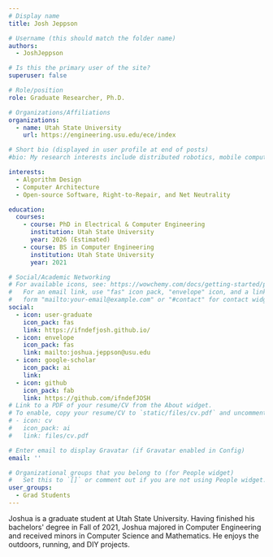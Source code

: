 ```yaml
---
# Display name
title: Josh Jeppson

# Username (this should match the folder name)
authors:
  - JoshJeppson

# Is this the primary user of the site?
superuser: false

# Role/position
role: Graduate Researcher, Ph.D.

# Organizations/Affiliations
organizations:
  - name: Utah State University
    url: https://engineering.usu.edu/ece/index

# Short bio (displayed in user profile at end of posts)
#bio: My research interests include distributed robotics, mobile computing and programmable matter.

interests:
  - Algorithm Design
  - Computer Architecture
  - Open-source Software, Right-to-Repair, and Net Neutrality

education:
  courses:
    - course: PhD in Electrical & Computer Engineering
      institution: Utah State University
      year: 2026 (Estimated)
    - course: BS in Computer Engineering
      institution: Utah State University
      year: 2021

# Social/Academic Networking
# For available icons, see: https://wowchemy.com/docs/getting-started/page-builder/#icons
#   For an email link, use "fas" icon pack, "envelope" icon, and a link in the
#   form "mailto:your-email@example.com" or "#contact" for contact widget.
social:
  - icon: user-graduate
    icon_pack: fas
    link: https://ifndefjosh.github.io/
  - icon: envelope
    icon_pack: fas
    link: mailto:joshua.jeppson@usu.edu
  - icon: google-scholar
    icon_pack: ai
    link:
  - icon: github
    icon_pack: fab
    link: https://github.com/ifndefJOSH
# Link to a PDF of your resume/CV from the About widget.
# To enable, copy your resume/CV to `static/files/cv.pdf` and uncomment the lines below.
# - icon: cv
#   icon_pack: ai
#   link: files/cv.pdf

# Enter email to display Gravatar (if Gravatar enabled in Config)
email: ''

# Organizational groups that you belong to (for People widget)
#   Set this to `[]` or comment out if you are not using People widget.
user_groups:
  - Grad Students
---
```


Joshua is a graduate student at Utah State University. Having finished his bachelors' degree in Fall of 2021, Joshua majored in Computer Engineering and received minors in Computer Science and Mathematics. He enjoys the outdoors, running, and DIY projects.
